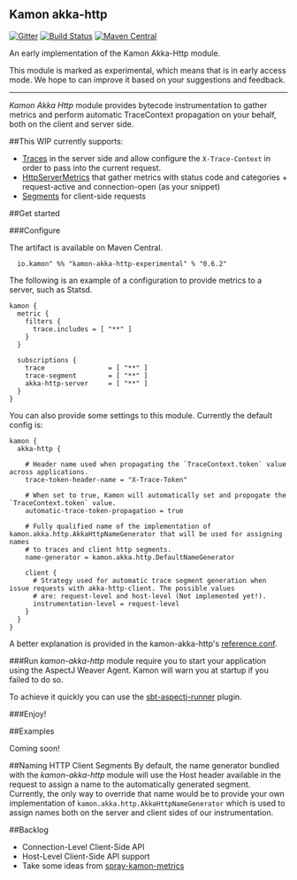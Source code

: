 Kamon akka-http
--------------------
[![Gitter](https://badges.gitter.im/Join%20Chat.svg)](https://gitter.im/kamon-io/Kamon?utm_source=badge&utm_medium=badge&utm_campaign=pr-badge&utm_content=badge)
[![Build Status](https://api.travis-ci.org/kamon-io/kamon-akka-http.png)](https://travis-ci.org/kamon-io/kamon-akka-http/builds)
[![Maven Central](https://maven-badges.herokuapp.com/maven-central/io.kamon/kamon-akka-http-experimental_2.11/badge.svg)](https://maven-badges.herokuapp.com/maven-central/io.kamon/kamon-akka-http-experimental_2.11)

An early implementation of the Kamon Akka-Http module.

This module is marked as experimental, which means that is in early access mode. We hope to can improve it based on your suggestions and feedback.

--------------------

*Kamon Akka Http* module provides bytecode instrumentation to gather metrics and perform automatic TraceContext propagation on your behalf, both on the client and server side.

##This WIP currently supports:
* [Traces] in the server side and allow configure the ```X-Trace-Context``` in order to pass into the current request.
* [HttpServerMetrics] that gather metrics with status code and categories + request-active and connection-open (as your snippet)
* [Segments] for client-side requests

##Get started

###Configure

The artifact is available on Maven Central.

```
  io.kamon" %% "kamon-akka-http-experimental" % "0.6.2"
```

The following is an example of a configuration to provide metrics to a server, such as Statsd.

```
kamon {
  metric {
    filters {
      trace.includes = [ "**" ]
    }
  }

  subscriptions {
    trace                = [ "**" ]
    trace-segment        = [ "**" ]
    akka-http-server     = [ "**" ]
  }
}
```

You can also provide some settings to this module. Currently the default config is:

```
kamon {
  akka-http {

    # Header name used when propagating the `TraceContext.token` value across applications.
    trace-token-header-name = "X-Trace-Token"

    # When set to true, Kamon will automatically set and propogate the `TraceContext.token` value.
    automatic-trace-token-propagation = true

    # Fully qualified name of the implementation of kamon.akka.http.AkkaHttpNameGenerator that will be used for assigning names
    # to traces and client http segments.
    name-generator = kamon.akka.http.DefaultNameGenerator

    client {
      # Strategy used for automatic trace segment generation when issue requests with akka-http-client. The possible values
      # are: request-level and host-level (Not implemented yet!).
      instrumentation-level = request-level
    }
  }
}
```

A better explanation is provided in the kamon-akka-http's [reference.conf].

###Run
*kamon-akka-http* module require you to start your application using the AspectJ Weaver Agent. Kamon will warn you at startup if you failed to do so.

To achieve it quickly you can use the [sbt-aspectj-runner] plugin.

###Enjoy!

##Examples

Coming soon!

##Naming HTTP Client Segments
By default, the name generator bundled with the *kamon-akka-http* module will use the Host header available in the request to assign a name to the automatically generated segment. Currently, the only way to override that name would be to provide your own implementation of `kamon.akka.http.AkkaHttpNameGenerator` which is used to assign names both on the server and client sides of our instrumentation.

##Backlog
* Connection-Level Client-Side API
* Host-Level Client-Side API support
* Take some ideas from [spray-kamon-metrics]

[spray-kamon-metrics]: http://engineering.monsanto.com/2015/09/24/better-spray-metrics-with-kamon/
[Traces]: https://github.com/kamon-io/kamon-akka-http/blob/master/src/main/scala/kamon/akka/http/instrumentation/FlowWrapper.scala#L36-L49
[HttpServerMetrics]:https://github.com/kamon-io/Kamon/blob/master/kamon-core/src/main/scala/kamon/util/http/HttpServerMetrics.scala#L27
[Segments]:https://github.com/kamon-io/kamon-akka-http/blob/master/src/main/scala/kamon/akka/http/instrumentation/ClientRequestInstrumentation.scala#L32-L45
[sbt-aspectj-runner]: https://github.com/kamon-io/sbt-aspectj-runner
[reference.conf]: https://github.com/kamon-io/kamon-akka-http/blob/master/src/main/resources/reference.conf

